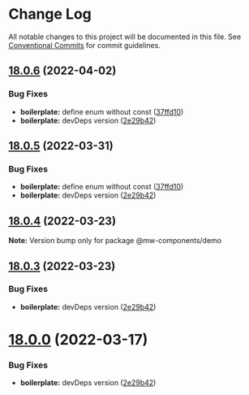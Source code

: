 # Change Log

All notable changes to this project will be documented in this file.
See [Conventional Commits](https://conventionalcommits.org) for commit guidelines.

## [18.0.6](https://github.com/waitingsong/npm-mono-base/compare/v18.0.5...v18.0.6) (2022-04-02)


### Bug Fixes

* **boilerplate:** define enum without const ([37ffd10](https://github.com/waitingsong/npm-mono-base/commit/37ffd10749d0aaa7c3d0ddf8e3c41c7a9bfedc3b))
* **boilerplate:** devDeps version ([2e29b42](https://github.com/waitingsong/npm-mono-base/commit/2e29b42d3eb679cdbced3a0a3d65a9172bd2da34))





## [18.0.5](https://github.com/waitingsong/npm-mono-base/compare/v18.0.4...v18.0.5) (2022-03-31)


### Bug Fixes

* **boilerplate:** define enum without const ([37ffd10](https://github.com/waitingsong/npm-mono-base/commit/37ffd10749d0aaa7c3d0ddf8e3c41c7a9bfedc3b))
* **boilerplate:** devDeps version ([2e29b42](https://github.com/waitingsong/npm-mono-base/commit/2e29b42d3eb679cdbced3a0a3d65a9172bd2da34))





## [18.0.4](https://github.com/waitingsong/npm-mono-base/compare/v18.0.3...v18.0.4) (2022-03-23)

**Note:** Version bump only for package @mw-components/demo





## [18.0.3](https://github.com/waitingsong/npm-mono-base/compare/v18.0.2...v18.0.3) (2022-03-23)


### Bug Fixes

* **boilerplate:** devDeps version ([2e29b42](https://github.com/waitingsong/npm-mono-base/commit/2e29b42d3eb679cdbced3a0a3d65a9172bd2da34))





# [18.0.0](https://github.com/waitingsong/npm-mono-base/compare/v17.0.1...v18.0.0) (2022-03-17)


### Bug Fixes

* **boilerplate:** devDeps version ([2e29b42](https://github.com/waitingsong/npm-mono-base/commit/2e29b42d3eb679cdbced3a0a3d65a9172bd2da34))
